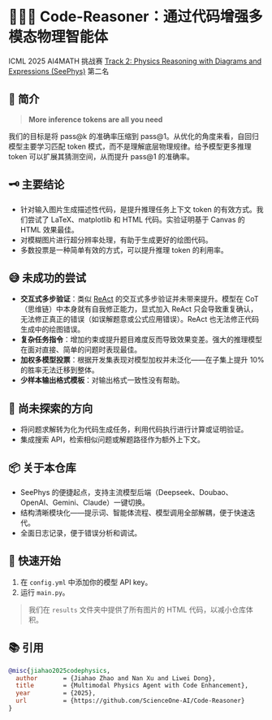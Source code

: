 # 🧑‍🔬✨ Code-Reasoner：通过代码增强多模态物理智能体

ICML 2025 AI4MATH 挑战赛 [Track 2: Physics Reasoning with Diagrams and Expressions (SeePhys)](https://www.codabench.org/competitions/7925/#/pages-tab) 第二名

## 📖 简介
> **More inference tokens are all you need**

我们的目标是将 pass@k 的准确率压缩到 pass@1。从优化的角度来看，自回归模型主要学习匹配 token 模式，而不是理解底层物理规律。给予模型更多推理 token 可以扩展其猜测空间，从而提升 pass@1 的准确率。

## 🗝️ 主要结论
- 针对输入图片生成描述性代码，是提升推理任务上下文 token 的有效方式。我们尝试了 LaTeX、matplotlib 和 HTML 代码。实验证明基于 Canvas 的 HTML 效果最佳。
- 对模糊图片进行超分辨率处理，有助于生成更好的绘图代码。
- 多数投票是一种简单有效的方式，可以提升推理 token 的利用率。

## 😅 未成功的尝试
- **交互式多步验证**：类似 [ReAct](https://arxiv.org/abs/2210.03629) 的交互式多步验证并未带来提升。模型在 CoT（思维链）中本身就有自我修正能力，显式加入 ReAct 只会导致重复确认，无法修正真正的错误（如误解题意或公式应用错误）。ReAct 也无法修正代码生成中的绘图错误。
- **复杂任务指令**：增加约束或提升题目难度反而导致效果变差。强大的推理模型在面对直接、简单的问题时表现最佳。
- **加权多模型投票**：根据开发集表现对模型加权并未泛化——在子集上提升 10% 的胜率无法迁移到整体。
- **少样本输出格式模板**：对输出格式一致性没有帮助。

## 🧭 尚未探索的方向
- 将问题求解转为化为代码生成任务，利用代码执行进行计算或证明验证。
- 集成搜索 API，检索相似问题或解题路径作为额外上下文。

## 📦 关于本仓库
- SeePhys 的便捷起点，支持主流模型后端（Deepseek、Doubao、OpenAI、Gemini、Claude）一键切换。
- 结构清晰模块化——提示词、智能体流程、模型调用全部解耦，便于快速迭代。
- 全面日志记录，便于错误分析和调试。

## 🚀 快速开始
1. 在 `config.yml` 中添加你的模型 API key。
2. 运行 `main.py`。
>  我们在 `results` 文件夹中提供了所有图片的 HTML 代码，以减小仓库体积。

## 📚 引用

```bibtex
@misc{jiahao2025codephysics,
  author       = {Jiahao Zhao and Nan Xu and Liwei Dong},
  title        = {Multimodal Physics Agent with Code Enhancement},
  year         = {2025},
  url          = {https://github.com/ScienceOne-AI/Code-Reasoner}
}
``` 